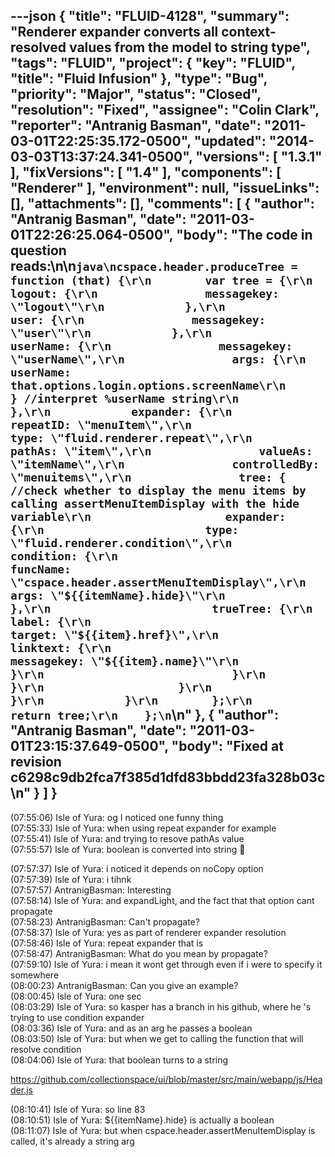 ---json
{
  "title": "FLUID-4128",
  "summary": "Renderer expander converts all context-resolved values from the model to string type",
  "tags": "FLUID",
  "project": {
    "key": "FLUID",
    "title": "Fluid Infusion"
  },
  "type": "Bug",
  "priority": "Major",
  "status": "Closed",
  "resolution": "Fixed",
  "assignee": "Colin Clark",
  "reporter": "Antranig Basman",
  "date": "2011-03-01T22:25:35.172-0500",
  "updated": "2014-03-03T13:37:24.341-0500",
  "versions": [
    "1.3.1"
  ],
  "fixVersions": [
    "1.4"
  ],
  "components": [
    "Renderer"
  ],
  "environment": null,
  "issueLinks": [],
  "attachments": [],
  "comments": [
    {
      "author": "Antranig Basman",
      "date": "2011-03-01T22:26:25.064-0500",
      "body": "The code in question reads:\n\n```java\ncspace.header.produceTree = function (that) {\r\n        var tree = {\r\n            logout: {\r\n                messagekey: \"logout\"\r\n            },\r\n            user: {\r\n                messagekey: \"user\"\r\n            },\r\n            userName: {\r\n                messagekey: \"userName\",\r\n                args: {\r\n                    userName: that.options.login.options.screenName\r\n                } //interpret %userName string\r\n            },\r\n            expander: {\r\n                repeatID: \"menuItem\",\r\n                type: \"fluid.renderer.repeat\",\r\n                pathAs: \"item\",\r\n                valueAs: \"itemName\",\r\n                controlledBy: \"menuitems\",\r\n                tree: { //check whether to display the menu items by calling assertMenuItemDisplay with the hide variable\r\n                    expander: {\r\n                        type: \"fluid.renderer.condition\",\r\n                        condition: {\r\n                            funcName: \"cspace.header.assertMenuItemDisplay\",\r\n                            args: \"${{itemName}.hide}\"\r\n                        },\r\n                        trueTree: {\r\n                            label: {\r\n                                target: \"${{item}.href}\",\r\n                                linktext: {\r\n                                    messagekey: \"${{item}.name}\"\r\n                                }\r\n                            }\r\n                        }\r\n                    }\r\n                }\r\n            }\r\n        };\r\n        return tree;\r\n    };\n```\n"
    },
    {
      "author": "Antranig Basman",
      "date": "2011-03-01T23:15:37.649-0500",
      "body": "Fixed at revision c6298c9db2fca7f385d1dfd83bbdd23fa328b03c&#x20;\n"
    }
  ]
}
---
(07:55:06) Isle of Yura: og I noticed one funny thing\
(07:55:33) Isle of Yura: when using repeat expander for example\
(07:55:41) Isle of Yura: and trying to resove pathAs value\
(07:55:57) Isle of Yura: boolean is converted into string 🙂

(07:57:37) Isle of Yura: i noticed it depends on noCopy option\
(07:57:39) Isle of Yura: i tihnk\
(07:57:57) AntranigBasman: Interesting\
(07:58:14) Isle of Yura: and expandLight, and the fact that that option cant propagate \
(07:58:23) AntranigBasman: Can't propagate?\
(07:58:37) Isle of Yura: yes as part of renderer expander resolution\
(07:58:46) Isle of Yura: repeat expander that is\
(07:58:47) AntranigBasman: What do you mean by propagate?\
(07:59:10) Isle of Yura: i mean it wont get through even if i were to specify it somewhere\
(08:00:23) AntranigBasman: Can you give an example?\
(08:00:45) Isle of Yura: one sec\
(08:03:29) Isle of Yura: so kasper has a branch in his github, where he 's trying to use condition expander\
(08:03:36) Isle of Yura: and as an arg he passes a boolean\
(08:03:50) Isle of Yura: but when we get to calling the function that will resolve condition\
(08:04:06) Isle of Yura: that boolean turns to a string

<https://github.com/collectionspace/ui/blob/master/src/main/webapp/js/Header.js>

(08:10:41) Isle of Yura: so line 83\
(08:10:51) Isle of Yura: ${{itemName}.hide} is actually a boolean\
(08:11:07) Isle of Yura: but when cspace.header.assertMenuItemDisplay is called, it's already a string arg

        